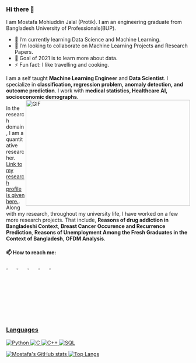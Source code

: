 ### Hi there 👋

I am Mostafa Mohiuddin Jalal (Protik). I am an engineering graduate from Bangladesh University of Professionals(BUP).
- 🌱 I’m currently learning Data Science and Machine Learning.
- 👯 I’m looking to collaborate on Machine Learning Projects and Research Papers.
- 🥅 Goal of 2021 is to learn more about data.
- ⚡ Fun fact: I like travelling and cooking.

I am a self taught **Machine Learning Engineer** and **Data Scientist**. I specialize in **classification, regression problem, anomaly detection, and outcome prediction**. I work with **medical statistics, Healthcare AI, socioeconomic demographs**.
<img align="right" alt="GIF" src="https://github.com/abhisheknaiidu/abhisheknaiidu/blob/master/code.gif?raw=true" width="450" height="290" />

In the research domain, I am a quantitative researcher. [Link to my research profile is given here.](https://www.researchgate.net/profile/Mostafa-Mohiuddin-Jalal?ev=hdr_xprf&_sg=pwZbhqLl2xwn5pDVRtSwgXVdiV7yspIjkTyoSl7Tq45l2gg9vhJ7XC26i96rSBSBhfXWWa4WfGB3bXBnXDa5a3S9). Along with my research, throughout my university life, I have worked on a few more research projects. That include, **Reasons of drug addiction in Bangladeshi Context**, **Breast Cancer Occurence and Recurrence Prediction**, **Reasons of Unemployment Among the Fresh Graduates in the Context of Bangladesh**, **OFDM Analysis**.



  #### 📫 How to reach me:
  
[<img src="https://img.icons8.com/color/48/000000/twitter.png" width="3.5%"/>](https://twitter.com/MostafaProtik)  &nbsp; [<img src="https://img.icons8.com/color/48/000000/linkedin.png" width="3.5%"/>](https://www.linkedin.com/in/mostafamohiuddin/)  &nbsp; [<img src="https://img.icons8.com/fluent/48/000000/facebook-new.png" width="3.5%"/>](https://www.facebook.com/mostafaprotik/)  &nbsp; [<img src="https://img.icons8.com/fluent/48/000000/instagram-new.png" width="3.5%"/>](https://www.instagram.com/protikmostafa/)  &nbsp; <a href="mailto:mostafamohiuddin.j@gmail.com"> <img src="https://img.icons8.com/fluent/48/000000/gmail.png" width="3.5%"/>
  
### Languages

![Python](https://img.shields.io/badge/-Python-000?&logo=Python)
![C](https://img.shields.io/badge/-C-000?&logo=C)
![C++](https://img.shields.io/badge/-C++-000?&logo=c%2b%2b&logoColor=00599C)
![SQL](https://img.shields.io/badge/-SQL-000?&logo=MySQL)


![Mostafa's GitHub stats](https://github-readme-stats.vercel.app/api?username=protikmostafa083&show_icons=true&theme=cobalt)
 [![Top Langs](https://github-readme-stats.vercel.app/api/top-langs/?username=protikmostafa083&langs_count=8)](https://github.com/protikmostafa083/github-readme-stats)


  
<!--
**protikmostafa083/protikmostafa083** is a ✨ _special_ ✨ repository because its `README.md` (this file) appears on your GitHub profile.

Here are some ideas to get you started:

- 🔭 I’m currently working on ...
- 🌱 I’m currently learning ...
- 👯 I’m looking to collaborate on ...
- 🤔 I’m looking for help with ...
- 💬 Ask me about ...
- 📫 How to reach me: ...
- 😄 Pronouns: ...
- ⚡ Fun fact: ...
-->

